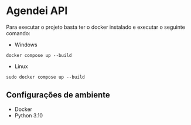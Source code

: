 # Agendei API
Para executar o projeto basta ter o docker instalado e executar o seguinte comando:

- Windows
```commandline
docker compose up --build
```

- Linux
```commandline
sudo docker compose up --build
```

## Configurações de ambiente
- Docker
- Python 3.10
